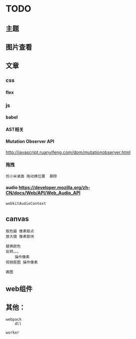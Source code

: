 # TODO

## 主题
## 图片查看


## 文章

### css 

#### flex 


### js

#### babel
#### AST相关
#### Mutation Observer API
http://javascript.ruanyifeng.com/dom/mutationobserver.html

#### 拖拽
	仿小米桌面 拖动换位置  删除

#### audio https://developer.mozilla.org/zh-CN/docs/Web/API/Web_Audio_API
	webkitAudioContext


## canvas
	取色器 像素取点
	放大镜 像素取块
	
	替换颜色
	反转。。。
	 	操作像素
	视频抠图 操作像素

	画图
	

## web组件


## 其他：
	webpack
		dll

	worker

